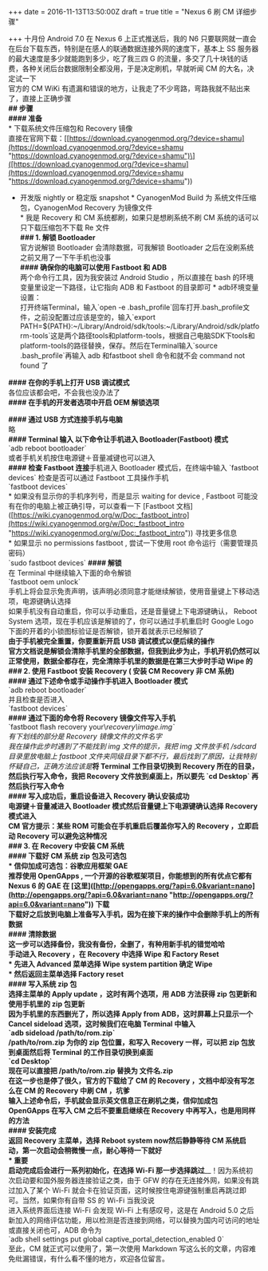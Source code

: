 +++
date = 2016-11-13T13:50:00Z
draft = true
title = "Nexus 6 刷 CM 详细步骤"

+++
十月份 Android 7.0 在 Nexus 6 上正式推送后，我的 N6 只要联网就一直会在后台下载东西，特别是在感人的联通数据连接外网的速度下，基本上 SS 服务器的最大速度是多少就能跑到多少，吃了我三四 G 的流量，多交了几十块钱的话费，各种关闭后台数据限制全都没用，于是决定刷机，早就听闻 CM 的大名，决定试一下  
官方的 CM WiKi 有遗漏和错误的地方，让我走了不少弯路，弯路我就不贴出来了，直接上正确步骤  
**## 步骤**  
**#### 准备**  
\* 下载系统文件压缩包和 Recovery 镜像  
 直接在官网下载：\[[https://download.cyanogenmod.org/?device=shamu](https://download.cyanogenmod.org/?device=shamu "https://download.cyanogenmod.org/?device=shamu")\]([https://download.cyanogenmod.org/?device=shamu](https://download.cyanogenmod.org/?device=shamu "https://download.cyanogenmod.org/?device=shamu"))  
 * 开发版 nightly or 稳定版 snapshot * CyanogenMod Build 为 系统文件压缩包，CyanogenMod Recovery 为镜像文件  
\* 我是 Recovery 和 CM 系统都刷，如果只是想刷系统不刷 CM 系统的话可以只下载压缩包不下载 Re 文件  
**### 1. 解锁 Bootloader**  
官方说解锁 Bootloader 会清除数据，可我解锁 Bootloader 之后在没刷系统之前又用了一下午手机也没事  
**#### 确保你的电脑可以使用 Fastboot 和 ADB**   
两个命令行工具，因为我安装过 Android Studio ，所以直接在 bash 的环境变量里设定一下路径，让它指向 ADB 和 Fastboot 的目录即可 * adb环境变量设置：  
 打开终端Terminal，输入\`open -e .bash_profile\`回车打开.bash_profile文件，之前没配置过应该是空的，输入\`export PATH=${PATH}:\~/Library/Android/sdk/tools:\~/Library/Android/sdk/platform-tools\`这是两个路径tools和platform-tools，根据自己电脑SDK下tools和platform-tools的路径替换，保存。然后在Terminal输入\`source .bash_profile\`再输入 adb 和fastboot shell 命令和就不会 command not found 了  
  
**#### 在你的手机上打开 USB 调试模式**  
各位应该都会吧，不会我也没办法了  
**#### 在手机的开发者选项中开启 OEM 解锁选项**  
  
**#### 通过 USB 方式连接手机与电脑**  
略  
**#### Terminal 输入 以下命令让手机进入 Bootloader(Fastboot) 模式**  
\`adb reboot bootloader\`  
或者手机关机按住电源键＋音量减键也可以进入  
**#### 检查 Fastboot 连接**手机进入 Bootloader 模式后，在终端中输入 \`fastboot devices\` 检查是否可以通过 Fastboot 工具操作手机  
\`fastboot devices\`  
\* 如果没有显示你的手机序列号，而是显示 waiting for device , Fastboot 可能没有在你的电脑上被正确引导，可以查看一下 \[Fastboot 文档\]([https://wiki.cyanogenmod.org/w/Doc:_fastboot_intro](https://wiki.cyanogenmod.org/w/Doc:_fastboot_intro "https://wiki.cyanogenmod.org/w/Doc:_fastboot_intro")) 寻找更多信息  
\* 如果显示 no permissions fastboot , 尝试一下使用 root 命令运行（需要管理员密码）  
 \`sudo fastboot devices\` **#### 解锁**  
在 Terminal 中继续输入下面的命令解锁  
\`fastboot oem unlock\`  
手机上将会显示免责声明，该声明必须同意才能继续解锁，使用音量键上下移动选项，电源键确认选择  
如果手机没有自动重启，你可以手动重启，还是音量键上下电源键确认， Reboot System 选项，现在手机应该是解锁的了，你可以通过手机重启时 Google Logo 下面的开着的小锁图标验证是否解锁，锁开着就表示已经解锁了  
__**由于手机被完全重置，你要重新开启 USB 调试模式以便后续的操作**__  
__**官方文档说是解锁会清除手机里的全部数据，但我到此步为止，手机开机仍然可以正常使用，数据全都存在，完全清除手机里的数据是在第三大步时手动 Wipe 的**__  
**### 2. 使用 Fastboot 安装 Recovery ( 安装 CM Recovery 非 CM 系统)**  
**#### 通过下述命令或手动操作手机进入 Bootloader 模式**  
\`adb reboot bootloader\`  
并且检查是否进入  
\`fastboot devices\`  
**#### 通过下面的命令将 Recovery 镜像文件写入手机**  
\`fastboot flash recovery your\\_recovery\\_image.img\`  
有下划线的部分是 Recovery 镜像文件的文件名字  
我在操作此步时遇到了不能找到 img 文件的提示，我把 img 文件放手机 /sdcard 目录里放电脑上 fastboot 文件夹同级目录下都不行，最后找到了原因，让我特别怀疑自己，正确方法应该是__**将 Terminal 工作目录切换到 Recovery 所在的目录，然后执行写入命令**__，我把 Recovery 文件放到桌面上，所以要先 \`cd Desktop\` 再然后执行写入命令  
**#### 写入成功后，重启设备进入 Recovery 确认安装成功**  
电源键＋音量减进入 Bootloader 模式然后音量键上下电源键确认选择 Recovery 模式进入  
CM 官方提示：某些 ROM 可能会在手机重启后覆盖你写入的 Recovery ，立即启动 Recovery 可以避免这种情况  
**### 3. 在 Recovery 中安装 CM 系统**  
**#### 下载好 CM 系统 zip 包及可选包**  
\* 信仰加成可选包：谷歌应用框架 GAE  
 推荐使用 OpenGApps , 一个开源的谷歌框架项目，你能想到的所有优点它都有  
 Nexus 6 的 GAE 在 \[这里\]([http://opengapps.org/?api=6.0&variant=nano](http://opengapps.org/?api=6.0&variant=nano "http://opengapps.org/?api=6.0&variant=nano")) 下载  
__**下载好之后放到电脑上准备写入手机，因为在接下来的操作中会删除手机上的所有数据**__  
**#### 清除数据**  
这一步可以选择备份，我没有备份，全删了，有种用新手机的错觉哈哈   
手动进入 Recovery ，在 Recovery 中选择 Wipe 和 Factory Reset  
\* 先进入 Advanced 菜单选择 Wipe system partition 确定 Wipe  
\* 然后返回主菜单选择 Factory reset  
**#### 写入系统 zip 包**  
选择主菜单的 Apply update ，这时有两个选项，用 ADB 方法获得 zip 包更新和使用手机里的 zip 包更新  
因为手机里的东西删光了，所以选择 Apply from ADB，这时屏幕上只显示一个 Cancel sideload 选项，这时候我们在电脑 Terminal 中输入  
\`adb sideload /path/to/rom.zip\`  
/path/to/rom.zip 为你的 zip 包位置，和写入 Recovery 一样，可以把 zip 包放到桌面然后将 Terminal 的工作目录切换到桌面  
\`cd Desktop\`  
现在可以直接把 /path/to/rom.zip 替换为 文件名.zip   
在这一步也是停了很久，官方的下载给了 CM 的 Recovery ，文档中却没有写怎么在 CM 的 Recovery 中刷 CM ，坑爹  
输入上述命令后，手机就会显示英文信息正在刷机之类，信仰加成包 OpenGApps 在写入 CM 之后不要重启继续在 Recovery 中再写入，也是用同样的方法  
**#### 安装完成**  
返回 Recovery 主菜单，选择 Reboot system now然后静静等待 CM 系统启动，第一次启动会稍微慢一点，耐心等待一下就好  
\* __**重要**__  
 启动完成后会进行一系列初始化，在选择 Wi-Fi 那一步选择__**跳过**__！因为系统初次启动要和国外服务器连接验证之类，由于 GFW 的存在无连接外网，如果没有跳过加入了某个 Wi-Fi 就会卡在验证页面，这时候按住电源键强制重启再跳过即可。当然，如果你有自带 SS 的 Wi-Fi 当我没说  
进入系统界面后连接 Wi-Fi 会发现 Wi-Fi 上有感叹号，这是在 Android 5.0 之后新加入的网络评估功能，用以检测是否连接到网络，可以替换为国内可访问的地址或直接关闭也可，ADB 命令为  
\`adb shell settings put global captive_portal_detection_enabled 0\`  
至此，CM 就正式可以使用了，第一次使用 Markdown 写这么长的文章，内容难免纰漏错误，有什么看不懂的地方，欢迎各位留言。